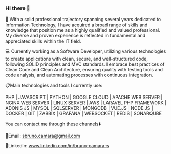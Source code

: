 ### Hi there 👋

:page_with_curl: With a solid professional trajectory spanning several years dedicated to Information Technology, I have acquired a broad range of skills and knowledge that position me as a highly qualified and valued professional. My diverse and proven experience is reflected in fundamental and appreciated skills within the IT field.

:computer: Currently working as a Software Developer, utilizing various technologies to create applications with clean, secure, and well-structured code, following SOLID principles and MVC standards. I embrace best practices of Clean Code and Clean Architecture, ensuring quality with testing tools and code analysis, and automating processes with continuous integration.

:clipboard:Main technologies and tools I currently use:

PHP | JAVASCRIPT | PYTHON | GOOGLE CLOUD | APACHE WEB SERVER | NGINX WEB SERVER | LINUX SERVER | AWS | LARAVEL PHP FRAMEWORK | ADONIS JS | MYSQL | SQLSERVER | MONGODB | VUE.JS | NODE.JS | DOCKER | GIT | ZABBIX | GRAFANA | WEBSOCKET | REDIS | SONARQUBE


You can contact me through these channels:arrow_down:

:email:Email: sbruno.camara@gmail.com

:link:Linkedin: www.linkedin.com/in/bruno-camara-s

<!--
**sbrunocamara/sbrunocamara** is a ✨ _special_ ✨ repository because its `README.md` (this file) appears on your GitHub profile.

Here are some ideas to get you started:

- 🔭 I’m currently working on ...
- 🌱 I’m currently learning ...
- 👯 I’m looking to collaborate on ...
- 🤔 I’m looking for help with ...
- 💬 Ask me about ...
- 📫 How to reach me: ...
- 😄 Pronouns: ...
- ⚡ Fun fact: ...
-->
